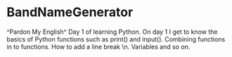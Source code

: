 # BandNameGenerator
^Pardon My English^
Day 1 of learning Python. 
On day 1 I get to know the basics of Python functions such as print() and input().
Combining functions in to functions. How to add a line break \n. 
Variables and so on. 
